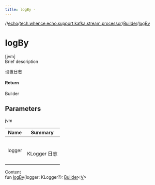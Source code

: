 ```yaml
---
title: logBy -
---
```

//[echo](../../index.md)/[tech.whence.echo.support.kafka.stream.processor](../index.md)/[Builder](index.md)/[logBy](log-by.md)



# logBy  
[jvm]  
Brief description  


设置日志



#### Return  


Builder<V>



## Parameters  
  
jvm  
  
|  Name|  Summary| 
|---|---|
| logger| <br><br>KLogger 日志<br><br>
  
  
Content  
fun [logBy](log-by.md)(logger: KLogger?): [Builder](index.md)<[V](index.md)>  



